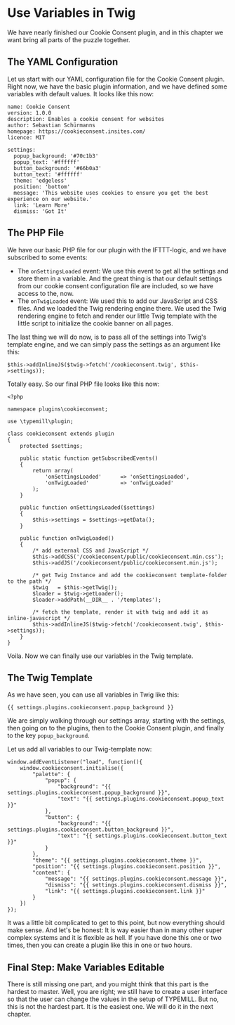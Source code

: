 # Use Variables in Twig

We have nearly finished our Cookie Consent plugin, and in this chapter we want bring all parts of the puzzle together.

## The YAML Configuration

Let us start with our YAML configuration file for the Cookie Consent plugin. Right now, we have the basic plugin information, and we have defined some variables with default values. It looks like this now:

````
name: Cookie Consent
version: 1.0.0
description: Enables a cookie consent for websites
author: Sebastian Schürmanns
homepage: https://cookieconsent.insites.com/
licence: MIT

settings:
  popup_background: '#70c1b3'
  popup_text: '#ffffff'
  button_background: '#66b0a3'
  button_text: '#ffffff'
  theme: 'edgeless'
  position: 'bottom'
  message: 'This website uses cookies to ensure you get the best experience on our website.'
  link: 'Learn More'
  dismiss: 'Got It'
````

## The PHP File

We have our basic PHP file for our plugin with the IFTTT-logic, and we have subscribed to some events: 

* The  `onSettingsLoaded` event: We use this event to get all the settings and store them in a variable. And the great thing is that our default settings from our cookie consent configuration file are included, so we have access to the, now.
* The `onTwigLoaded` event: We used this to add our JavaScript  and CSS files. And we loaded the Twig rendering engine there. We used the Twig rendering engine to fetch and render our little Twig template with the little script to initialize the cookie banner on all pages.   

The last thing we will do now, is to pass all of the settings into Twig's template engine, and we can simply pass the settings as an argument like this:

````
$this->addInlineJS($twig->fetch('/cookieconsent.twig', $this->settings));
````

Totally easy. So our final PHP file looks like this now:

````
<?php

namespace plugins\cookieconsent;

use \typemill\plugin;

class cookieconsent extends plugin
{
    protected $settings;

    public static function getSubscribedEvents()
    {
        return array(
            'onSettingsLoaded'      => 'onSettingsLoaded',
            'onTwigLoaded'          => 'onTwigLoaded'
        );
    }

    public function onSettingsLoaded($settings)
    {
        $this->settings = $settings->getData();
    }

    public function onTwigLoaded()
    {
        /* add external CSS and JavaScript */
        $this->addCSS('/cookieconsent/public/cookieconsent.min.css');
        $this->addJS('/cookieconsent/public/cookieconsent.min.js');

        /* get Twig Instance and add the cookieconsent template-folder to the path */
        $twig 	= $this->getTwig();					
        $loader = $twig->getLoader();
        $loader->addPath(__DIR__ . '/templates');

        /* fetch the template, render it with twig and add it as inline-javascript */
        $this->addInlineJS($twig->fetch('/cookieconsent.twig', $this->settings));
    }    
}
````

Voila. Now we can finally use our variables in the Twig template.

## The Twig Template 

As we have seen, you can use all variables in Twig like this:

````
{{ settings.plugins.cookieconsent.popup_background }}
````

We are simply walking through our settings array, starting with the settings, then going on to the plugins, then to the Cookie Consent plugin, and finally to the key `popup_background`.

Let us add all variables to our Twig-template now:

```
window.addEventListener("load", function(){
    window.cookieconsent.initialise({
        "palette": {
            "popup": {
                "background": "{{ settings.plugins.cookieconsent.popup_background }}",
                "text": "{{ settings.plugins.cookieconsent.popup_text }}"
            },
            "button": {
                "background": "{{ settings.plugins.cookieconsent.button_background }}",
                "text": "{{ settings.plugins.cookieconsent.button_text }}"
            }
        },
        "theme": "{{ settings.plugins.cookieconsent.theme }}",
        "position": "{{ settings.plugins.cookieconsent.position }}",
        "content": {
            "message": "{{ settings.plugins.cookieconsent.message }}",
            "dismiss": "{{ settings.plugins.cookieconsent.dismiss }}",
            "link": "{{ settings.plugins.cookieconsent.link }}"
        }
    })
});
```

It was a little bit complicated to get to this point, but now everything should make sense. And let's be honest: It is way easier than in many other super complex systems and it is flexible as hell. If you have done this one or two times, then you can create a plugin like this in one or two hours.

## Final Step: Make Variables Editable

There is still missing one part, and you might think that this part is the hardest to master. Well, you are right; we still have to create a user interface so that the user can change the values in the setup of TYPEMILL. But no, this is not the hardest part. It is the easiest one. We will do it in the next chapter.